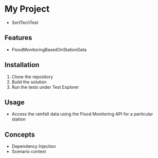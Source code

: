 # My Project

* SortTechTest

## Features

- FloodMonitoringBasedOnStationData

## Installation
1. Clone the repository
2. Build the solution
3. Run the tests under Test Explorer

## Usage
* Access the rainfall data using the Flood Monitoring API for a particular station

## Concepts
* Dependency Injection
* Scenario context
